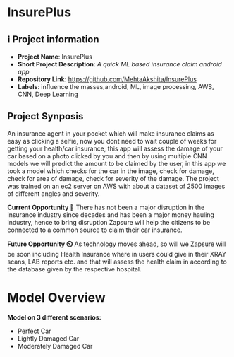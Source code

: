 # InsurePlus

## ℹ️ Project information
- **Project Name**: InsurePlus
- **Short Project Description**: _A quick ML based insurance claim android app_
- **Repository Link**: https://github.com/MehtaAkshita/InsurePlus
- **Labels**: influence the masses,android, ML, image processing, AWS, CNN, Deep Learning

## Project Synposis 

An insurance agent in your pocket which will make insurance claims as easy as clicking a selfie, now you dont need to wait couple of weeks for getting your health/car insurance, this app will assess the damage of your car based on a photo clicked by you and then by using multiple CNN models we will predict the amount to be claimed by the user, in this app we took a model which checks for the car in the image, check for damage, check for area of damage, check for severity of the damage.
The project was trained on an ec2 server on AWS with about a dataset of 2500 images of different angles and severity.

**Current Opportunity 🚀**
There has not been a major disruption in the insurance industry since decades and has been a major money hauling industry, hence to bring disruption Zapsure will help the citizens to be connected to a common source to claim their car insurance.

**Future Opportunity ⏲️**
As technology moves ahead, so will we Zapsure will be soon including Health Insurance where in users could give in their XRAY scans, LAB reports etc. and that will assess the health claim in according to the database given by the respective hospital.

# Model Overview

**Model on 3 different scenarios:**
- Perfect Car
- Lightly Damaged Car
- Moderately Damaged Car


